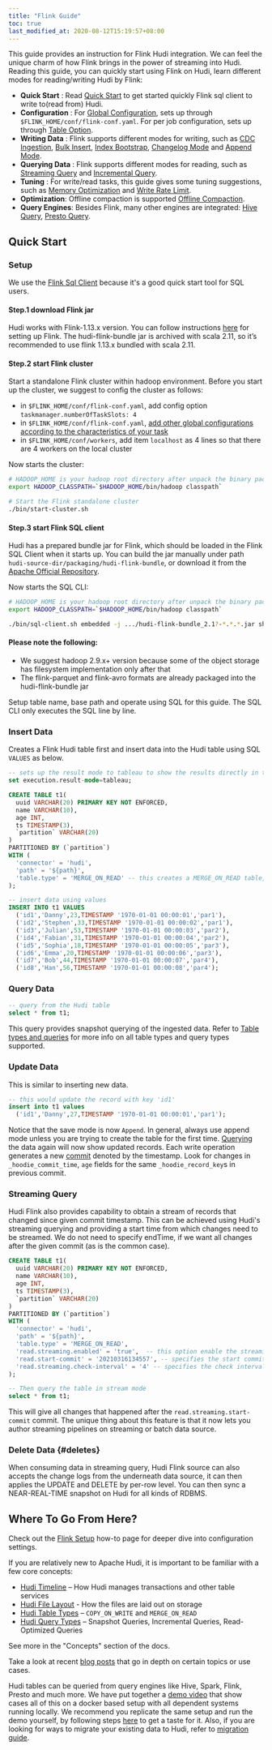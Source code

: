 ```yaml
---
title: "Flink Guide"
toc: true
last_modified_at: 2020-08-12T15:19:57+08:00
---
```


This guide provides an instruction for Flink Hudi integration. We can feel the unique charm of how Flink brings in the power of streaming into Hudi.
Reading this guide, you can quickly start using Flink on Hudi, learn different modes for reading/writing Hudi by Flink:

- **Quick Start** : Read [Quick Start](#quick-start) to get started quickly Flink sql client to write to(read from) Hudi.
- **Configuration** : For [Global Configuration](flink_configuration#global-configurations), sets up through `$FLINK_HOME/conf/flink-conf.yaml`. For per job configuration, sets up through [Table Option](flink_configuration#table-options).
- **Writing Data** : Flink supports different modes for writing, such as [CDC Ingestion](hoodie_deltastreamer#cdc-ingestion), [Bulk Insert](hoodie_deltastreamer#bulk-insert), [Index Bootstrap](hoodie_deltastreamer#index-bootstrap), [Changelog Mode](hoodie_deltastreamer#changelog-mode) and [Append Mode](hoodie_deltastreamer#append-mode).
- **Querying Data** : Flink supports different modes for reading, such as [Streaming Query](hoodie_deltastreamer#streaming-query) and [Incremental Query](hoodie_deltastreamer#incremental-query).
- **Tuning** : For write/read tasks, this guide gives some tuning suggestions, such as [Memory Optimization](flink_configuration#memory-optimization) and [Write Rate Limit](flink_configuration#write-rate-limit).
- **Optimization**: Offline compaction is supported [Offline Compaction](compaction#flink-offline-compaction).
- **Query Engines**: Besides Flink, many other engines are integrated: [Hive Query](syncing_metastore#flink-setup), [Presto Query](query_engine_setup#prestodb).

## Quick Start

### Setup

We use the [Flink Sql Client](https://ci.apache.org/projects/flink/flink-docs-release-1.13/docs/dev/table/sqlclient/) because it's a good
quick start tool for SQL users.

#### Step.1 download Flink jar
Hudi works with Flink-1.13.x version. You can follow instructions [here](https://flink.apache.org/downloads) for setting up Flink.
The hudi-flink-bundle jar is archived with scala 2.11, so it’s recommended to use flink 1.13.x bundled with scala 2.11.

#### Step.2 start Flink cluster
Start a standalone Flink cluster within hadoop environment.
Before you start up the cluster, we suggest to config the cluster as follows:

- in `$FLINK_HOME/conf/flink-conf.yaml`, add config option `taskmanager.numberOfTaskSlots: 4`
- in `$FLINK_HOME/conf/flink-conf.yaml`, [add other global configurations according to the characteristics of your task](flink_configuration#global-configurations)
- in `$FLINK_HOME/conf/workers`, add item `localhost` as 4 lines so that there are 4 workers on the local cluster

Now starts the cluster:

```bash
# HADOOP_HOME is your hadoop root directory after unpack the binary package.
export HADOOP_CLASSPATH=`$HADOOP_HOME/bin/hadoop classpath`

# Start the Flink standalone cluster
./bin/start-cluster.sh
```
#### Step.3 start Flink SQL client

Hudi has a prepared bundle jar for Flink, which should be loaded in the Flink SQL Client when it starts up.
You can build the jar manually under path `hudi-source-dir/packaging/hudi-flink-bundle`, or download it from the
[Apache Official Repository](https://repo.maven.apache.org/maven2/org/apache/hudi/hudi-flink-bundle_2.11/).

Now starts the SQL CLI:

```bash
# HADOOP_HOME is your hadoop root directory after unpack the binary package.
export HADOOP_CLASSPATH=`$HADOOP_HOME/bin/hadoop classpath`

./bin/sql-client.sh embedded -j .../hudi-flink-bundle_2.1?-*.*.*.jar shell
```

<div className="notice--info">
  <h4>Please note the following: </h4>
<ul>
  <li>We suggest hadoop 2.9.x+ version because some of the object storage has filesystem implementation only after that</li>
  <li>The flink-parquet and flink-avro formats are already packaged into the hudi-flink-bundle jar</li>
</ul>
</div>

Setup table name, base path and operate using SQL for this guide.
The SQL CLI only executes the SQL line by line.

### Insert Data

Creates a Flink Hudi table first and insert data into the Hudi table using SQL `VALUES` as below.

```sql
-- sets up the result mode to tableau to show the results directly in the CLI
set execution.result-mode=tableau;

CREATE TABLE t1(
  uuid VARCHAR(20) PRIMARY KEY NOT ENFORCED,
  name VARCHAR(10),
  age INT,
  ts TIMESTAMP(3),
  `partition` VARCHAR(20)
)
PARTITIONED BY (`partition`)
WITH (
  'connector' = 'hudi',
  'path' = '${path}',
  'table.type' = 'MERGE_ON_READ' -- this creates a MERGE_ON_READ table, by default is COPY_ON_WRITE
);

-- insert data using values
INSERT INTO t1 VALUES
  ('id1','Danny',23,TIMESTAMP '1970-01-01 00:00:01','par1'),
  ('id2','Stephen',33,TIMESTAMP '1970-01-01 00:00:02','par1'),
  ('id3','Julian',53,TIMESTAMP '1970-01-01 00:00:03','par2'),
  ('id4','Fabian',31,TIMESTAMP '1970-01-01 00:00:04','par2'),
  ('id5','Sophia',18,TIMESTAMP '1970-01-01 00:00:05','par3'),
  ('id6','Emma',20,TIMESTAMP '1970-01-01 00:00:06','par3'),
  ('id7','Bob',44,TIMESTAMP '1970-01-01 00:00:07','par4'),
  ('id8','Han',56,TIMESTAMP '1970-01-01 00:00:08','par4');
```

### Query Data

```sql
-- query from the Hudi table
select * from t1;
```

This query provides snapshot querying of the ingested data. 
Refer to [Table types and queries](/docs/concepts#table-types--queries) for more info on all table types and query types supported.

### Update Data

This is similar to inserting new data.

```sql
-- this would update the record with key 'id1'
insert into t1 values
  ('id1','Danny',27,TIMESTAMP '1970-01-01 00:00:01','par1');
```

Notice that the save mode is now `Append`. In general, always use append mode unless you are trying to create the table for the first time.
[Querying](#query-data) the data again will now show updated records. Each write operation generates a new [commit](/docs/concepts) 
denoted by the timestamp. Look for changes in `_hoodie_commit_time`, `age` fields for the same `_hoodie_record_key`s in previous commit.

### Streaming Query

Hudi Flink also provides capability to obtain a stream of records that changed since given commit timestamp. 
This can be achieved using Hudi's streaming querying and providing a start time from which changes need to be streamed. 
We do not need to specify endTime, if we want all changes after the given commit (as is the common case). 

```sql
CREATE TABLE t1(
  uuid VARCHAR(20) PRIMARY KEY NOT ENFORCED,
  name VARCHAR(10),
  age INT,
  ts TIMESTAMP(3),
  `partition` VARCHAR(20)
)
PARTITIONED BY (`partition`)
WITH (
  'connector' = 'hudi',
  'path' = '${path}',
  'table.type' = 'MERGE_ON_READ',
  'read.streaming.enabled' = 'true',  -- this option enable the streaming read
  'read.start-commit' = '20210316134557', -- specifies the start commit instant time
  'read.streaming.check-interval' = '4' -- specifies the check interval for finding new source commits, default 60s.
);

-- Then query the table in stream mode
select * from t1;
``` 

This will give all changes that happened after the `read.streaming.start-commit` commit. The unique thing about this
feature is that it now lets you author streaming pipelines on streaming or batch data source.

### Delete Data {#deletes}

When consuming data in streaming query, Hudi Flink source can also accepts the change logs from the underneath data source,
it can then applies the UPDATE and DELETE by per-row level. You can then sync a NEAR-REAL-TIME snapshot on Hudi for all kinds
of RDBMS.

## Where To Go From Here?
Check out the [Flink Setup](/docs/next/flink_configuration) how-to page for deeper dive into configuration settings. 

If you are relatively new to Apache Hudi, it is important to be familiar with a few core concepts:
  - [Hudi Timeline](/docs/next/timeline) – How Hudi manages transactions and other table services
  - [Hudi File Layout](/docs/next/file_layouts) - How the files are laid out on storage
  - [Hudi Table Types](/docs/next/table_types) – `COPY_ON_WRITE` and `MERGE_ON_READ`
  - [Hudi Query Types](/docs/next/table_types#query-types) – Snapshot Queries, Incremental Queries, Read-Optimized Queries

See more in the "Concepts" section of the docs.

Take a look at recent [blog posts](/blog) that go in depth on certain topics or use cases.

Hudi tables can be queried from query engines like Hive, Spark, Flink, Presto and much more. We have put together a 
[demo video](https://www.youtube.com/watch?v=VhNgUsxdrD0) that show cases all of this on a docker based setup with all 
dependent systems running locally. We recommend you replicate the same setup and run the demo yourself, by following 
steps [here](/docs/docker_demo) to get a taste for it. Also, if you are looking for ways to migrate your existing data 
to Hudi, refer to [migration guide](/docs/migration_guide). 
